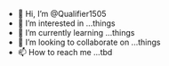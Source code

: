 - 👋 Hi, I’m @Qualifier1505
- 👀 I’m interested in ...things
- 🌱 I’m currently learning ...things
- 💞️ I’m looking to collaborate on ...things
- 📫 How to reach me ...tbd

<!---
Qualifier1505/Qualifier1505 is a ✨ special ✨ repository because its `README.md` (this file) appears on your GitHub profile.
You can click the Preview link to take a look at your changes.
--->
